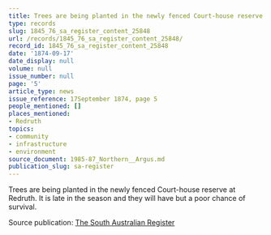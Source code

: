 ```yaml
---
title: Trees are being planted in the newly fenced Court-house reserve at Redruth.
type: records
slug: 1845_76_sa_register_content_25848
url: /records/1845_76_sa_register_content_25848/
record_id: 1845_76_sa_register_content_25848
date: '1874-09-17'
date_display: null
volume: null
issue_number: null
page: '5'
article_type: news
issue_reference: 17September 1874, page 5
people_mentioned: []
places_mentioned:
- Redruth
topics:
- community
- infrastructure
- environment
source_document: 1985-87_Northern__Argus.md
publication_slug: sa-register
---
```


Trees are being planted in the newly fenced Court-house reserve at Redruth. It is late in the season and they will have but a poor chance of survival.

Source publication: [The South Australian Register](/publications/sa-register/)
